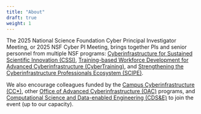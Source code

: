 ```yaml
---
title: "About"
draft: true
weight: 1
---
```


The 2025 National Science Foundation Cyber Principal Investigator Meeting, or 2025 NSF Cyber PI Meeting, brings together PIs and senior personnel from multiple NSF programs: [Cyberinfrastructure for Sustained Scientific Innovation (CSSI)](https://new.nsf.gov/funding/opportunities/cssi-cyberinfrastructure-sustained-scientific-innovation), [Training-based Workforce Development for Advanced Cyberinfrastructure (CyberTraining)](https://new.nsf.gov/funding/opportunities/training-based-workforce-development-advanced), and [Strengthening the Cyberinfrastructure Professionals Ecosystem (SCIPE)](https://new.nsf.gov/funding/opportunities/strengthening-cyberinfrastructure-professionals-ecosystem).


We also encourage colleagues funded by the [Campus Cyberinfrastructure (CC*)](https://new.nsf.gov/funding/opportunities/cc-campus-cyberinfrastructure), other [Office of Advanced Cyberinfrastructure (OAC)](https://new.nsf.gov/cise/oac) programs, and [Computational Science and Data-enabled Engineering (CDS&E)](https://new.nsf.gov/funding/opportunities/cdse-computational-data-enabled-science-engineering) to join the event (up to our capacity).

